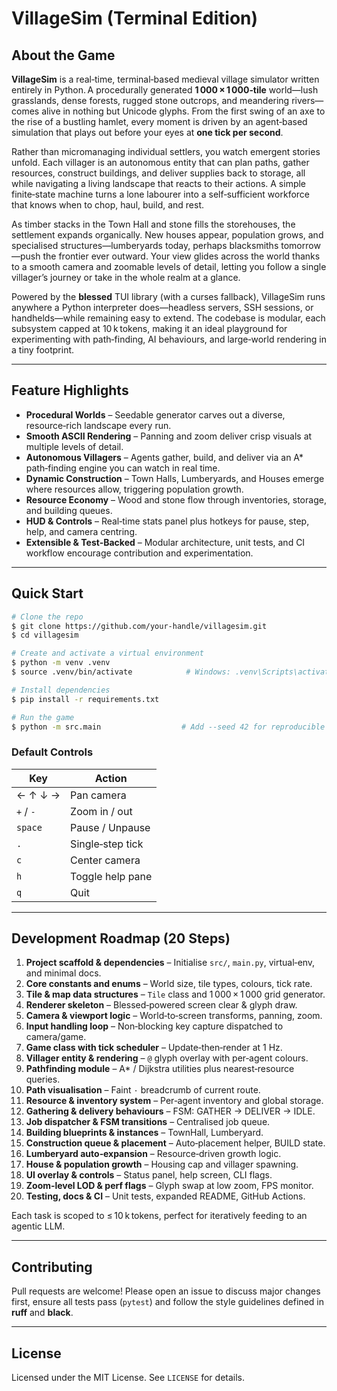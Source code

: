 # VillageSim (Terminal Edition)

## About the Game

**VillageSim** is a real‑time, terminal‑based medieval village simulator written entirely in Python. A procedurally generated **1 000 × 1 000‑tile** world—lush grasslands, dense forests, rugged stone outcrops, and meandering rivers—comes alive in nothing but Unicode glyphs.  From the first swing of an axe to the rise of a bustling hamlet, every moment is driven by an agent‑based simulation that plays out before your eyes at **one tick per second**.

Rather than micromanaging individual settlers, you watch emergent stories unfold.  Each villager is an autonomous entity that can plan paths, gather resources, construct buildings, and deliver supplies back to storage, all while navigating a living landscape that reacts to their actions.  A simple finite‑state machine turns a lone labourer into a self‑sufficient workforce that knows when to chop, haul, build, and rest.

As timber stacks in the Town Hall and stone fills the storehouses, the settlement expands organically.  New houses appear, population grows, and specialised structures—lumberyards today, perhaps blacksmiths tomorrow—push the frontier ever outward.  Your view glides across the world thanks to a smooth camera and zoomable levels of detail, letting you follow a single villager’s journey or take in the whole realm at a glance.

Powered by the **blessed** TUI library (with a curses fallback), VillageSim runs anywhere a Python interpreter does—headless servers, SSH sessions, or handhelds—while remaining easy to extend.  The codebase is modular, each subsystem capped at 10 k tokens, making it an ideal playground for experimenting with path‑finding, AI behaviours, and large‑world rendering in a tiny footprint.

---

## Feature Highlights

* **Procedural Worlds** – Seedable generator carves out a diverse, resource‑rich landscape every run.
* **Smooth ASCII Rendering** – Panning and zoom deliver crisp visuals at multiple levels of detail.
* **Autonomous Villagers** – Agents gather, build, and deliver via an A\* path‑finding engine you can watch in real time.
* **Dynamic Construction** – Town Halls, Lumberyards, and Houses emerge where resources allow, triggering population growth.
* **Resource Economy** – Wood and stone flow through inventories, storage, and building queues.
* **HUD & Controls** – Real‑time stats panel plus hotkeys for pause, step, help, and camera centring.
* **Extensible & Test‑Backed** – Modular architecture, unit tests, and CI workflow encourage contribution and experimentation.

---

## Quick Start

```bash
# Clone the repo
$ git clone https://github.com/your‑handle/villagesim.git
$ cd villagesim

# Create and activate a virtual environment
$ python -m venv .venv
$ source .venv/bin/activate            # Windows: .venv\Scripts\activate

# Install dependencies
$ pip install -r requirements.txt

# Run the game
$ python -m src.main                  # Add --seed 42 for reproducible worlds
```

### Default Controls

| Key       | Action           |
| --------- | ---------------- |
| ← ↑ ↓ →   | Pan camera       |
| `+` / `-` | Zoom in / out    |
| `space`   | Pause / Unpause  |
| `.`       | Single‑step tick |
| `c`       | Center camera    |
| `h`       | Toggle help pane |
| `q`       | Quit             |

---

## Development Roadmap (20 Steps)

1. **Project scaffold & dependencies** – Initialise `src/`, `main.py`, virtual‑env, and minimal docs.
2. **Core constants and enums** – World size, tile types, colours, tick rate.
3. **Tile & map data structures** – `Tile` class and 1 000 × 1 000 grid generator.
4. **Renderer skeleton** – Blessed‑powered screen clear & glyph draw.
5. **Camera & viewport logic** – World‑to‑screen transforms, panning, zoom.
6. **Input handling loop** – Non‑blocking key capture dispatched to camera/game.
7. **Game class with tick scheduler** – Update‑then‑render at 1 Hz.
8. **Villager entity & rendering** – `@` glyph overlay with per‑agent colours.
9. **Pathfinding module** – A\* / Dijkstra utilities plus nearest‑resource queries.
10. **Path visualisation** – Faint `·` breadcrumb of current route.
11. **Resource & inventory system** – Per‑agent inventory and global storage.
12. **Gathering & delivery behaviours** – FSM: GATHER → DELIVER → IDLE.
13. **Job dispatcher & FSM transitions** – Centralised job queue.
14. **Building blueprints & instances** – TownHall, Lumberyard.
15. **Construction queue & placement** – Auto‑placement helper, BUILD state.
16. **Lumberyard auto‑expansion** – Resource‑driven growth logic.
17. **House & population growth** – Housing cap and villager spawning.
18. **UI overlay & controls** – Status panel, help screen, CLI flags.
19. **Zoom‑level LOD & perf flags** – Glyph swap at low zoom, FPS monitor.
20. **Testing, docs & CI** – Unit tests, expanded README, GitHub Actions.

Each task is scoped to ≤ 10 k tokens, perfect for iteratively feeding to an agentic LLM.

---

## Contributing

Pull requests are welcome!  Please open an issue to discuss major changes first, ensure all tests pass (`pytest`) and follow the style guidelines defined in **ruff** and **black**.

---

## License

Licensed under the MIT License.  See `LICENSE` for details.